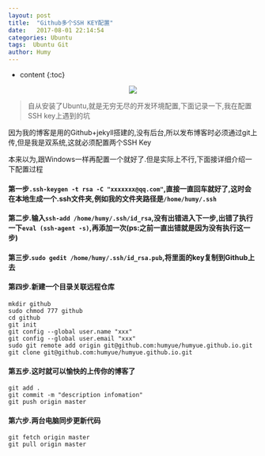 ```yaml
---
layout: post
title:  "Github多个SSH KEY配置"
date:   2017-08-01 22:14:54
categories: Ubuntu
tags:  Ubuntu Git
author: Humy
---
```

* content
{:toc}

<center class>
    <img src="{{ "/asserts/img/cover/01.jpg" | prepend: site.baseurl }}"/>
</center>




>自从安装了Ubuntu,就是无穷无尽的开发环境配置,下面记录一下,我在配置SSH key上遇到的坑

因为我的博客是用的Github+jekyll搭建的,没有后台,所以发布博客时必须通过git上传,但是我是双系统,这就必须配置两个SSH Key

本来以为,跟Windows一样再配置一个就好了.但是实际上不行,下面接详细介绍一下配置过程

#### 第一步`.ssh-keygen -t rsa -C "xxxxxxx@qq.com"`,直接一直回车就好了,这时会在本地生成一个.ssh文件夹,例如我的文件夹路径是`/home/humy/.ssh`

#### 第二步.输入`ssh-add /home/humy/.ssh/id_rsa`,没有出错进入下一步,出错了执行一下`eval (ssh-agent -s)`,再添加一次(ps:之前一直出错就是因为没有执行这一步)

#### 第三步.`sudo gedit /home/humy/.ssh/id_rsa.pub`,将里面的key复制到Github上去

#### 第四步.新建一个目录关联远程仓库

```
mkdir github
sudo chmod 777 github
cd github
git init
git config --global user.name "xxx"
git config --global user.email "xxx"
sudo git remote add origin git@github.com:humyue/humyue.github.io.git
git clone git@github.com:humyue/humyue.github.io.git
```
#### 第五步.这时就可以愉快的上传你的博客了

```
git add .
git commit -m "description infomation"
git push origin master
```
#### 第六步.两台电脑同步更新代码

```
git fetch origin master
git pull origin master
```
